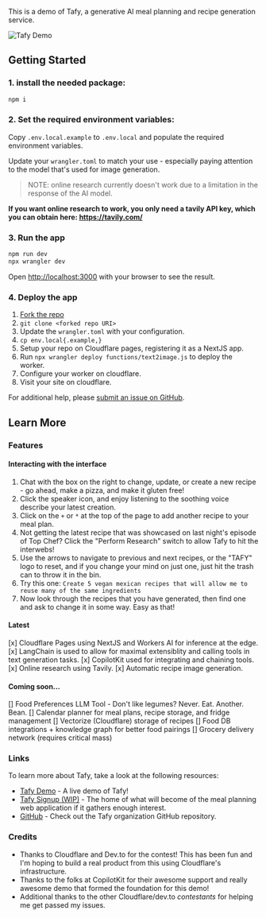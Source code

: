 This is a demo of Tafy, a generative AI meal planning and recipe generation service.

![Tafy Demo](https://media.giphy.com/media/vFKqnCdLPNOKc/giphy.gif)

## Getting Started

### 1. install the needed package:

```bash
npm i
```

### 2. Set the required environment variables:

Copy `.env.local.example` to `.env.local` and populate the required environment
variables.

Update your `wrangler.toml` to match your use - especially paying attention to
the model that's used for image generation.

> NOTE: online research currently doesn't work due to a limitation in the response of the AI
> model.

**If you want online research to work, you only need a tavily API key, which you can obtain here: https://tavily.com/**

### 3. Run the app

```bash
npm run dev
npx wrangler dev
```
Open [http://localhost:3000](http://localhost:3000) with your browser to see the result.

### 4. Deploy the app

1. [Fork the repo](https://github.com/tafy-io/tafy-demo/fork)
1. `git clone <forked repo URI>`
1. Update the `wrangler.toml` with your configuration.
1. `cp env.local{.example,}`
1. Setup your repo on Cloudflare pages, registering it as a NextJS app.
1. Run `npx wrangler deploy functions/text2image.js` to deploy the worker.
1. Configure your worker on cloudflare.
1. Visit your site on cloudflare.

For additional help, please [submit an issue on GitHub](https://github.com/tafy-io/tafy-demo/issues/new/choose).

## Learn More

### Features

#### Interacting with the interface

1. Chat with the box on the right to change, update, or create a new recipe -
   go ahead, make a pizza, and make it gluten free!
1. Click the speaker icon, and enjoy listening to the soothing voice describe
   your latest creation.
1. Click on the `+` or `*` at the top of the page to add another recipe to your
   meal plan.
1. Not getting the latest recipe that was showcased on last night's episode of
   Top Chef?  Click the "Perform Research" switch to allow Tafy to hit the
   interwebs!
1. Use the arrows to navigate to previous and next recipes, or the "TAFY" logo
   to reset, and if you change your mind on just one, just hit the trash can
   to throw it in the bin.
1. Try this one: `Create 5 vegan mexican recipes that will allow me to
   reuse many of the same ingredients`
1. Now look through the recipes that you have generated, then find one and ask
   to change it in some way.  Easy as that!

#### Latest

[x] Cloudflare Pages using NextJS and Workers AI for inference at the edge.
[x] LangChain is used to allow for maximal extensiblity and calling
  tools in text generation tasks.
[x] CopilotKit used for integrating and chaining tools.
[x] Online research using Tavily.
[x] Automatic recipe image generation.

#### Coming soon...

[] Food Preferences LLM Tool - Don't like legumes? Never. Eat. Another. Bean.
[] Calendar planner for meal plans, recipe storage, and fridge management
[] Vectorize (Cloudflare) storage of recipes
[] Food DB integrations + knowledge graph for better food pairings
[] Grocery delivery network (requires critical mass)


### Links

To learn more about Tafy, take a look at the following resources:

- [Tafy Demo](https://tafy.recipe) - A live demo of Tafy!
- [Tafy Signup (WIP)](https://tafy.io) - The home of what will become of the meal planning
  web application if it gathers enough interest.
- [GitHub](https://github.com/tafy-io) - Check out the Tafy organization GitHub repository.

### Credits

- Thanks to Cloudflare and Dev.to for the contest!  This has been fun and I'm
  hoping to build a real product from this using Cloudflare's infrastructure.
- Thanks to the folks at CopilotKit for their awesome support and really awesome
  demo that formed the foundation for this demo!
- Additional thanks to the other Cloudflare/dev.to *contestants* for helping me get passed my
  issues.

